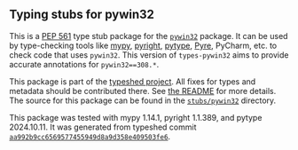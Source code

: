 ## Typing stubs for pywin32

This is a [PEP 561](https://peps.python.org/pep-0561/)
type stub package for the [`pywin32`](https://github.com/mhammond/pywin32) package.
It can be used by type-checking tools like
[mypy](https://github.com/python/mypy/),
[pyright](https://github.com/microsoft/pyright),
[pytype](https://github.com/google/pytype/),
[Pyre](https://pyre-check.org/),
PyCharm, etc. to check code that uses `pywin32`. This version of
`types-pywin32` aims to provide accurate annotations for
`pywin32==308.*`.

This package is part of the [typeshed project](https://github.com/python/typeshed).
All fixes for types and metadata should be contributed there.
See [the README](https://github.com/python/typeshed/blob/main/README.md)
for more details. The source for this package can be found in the
[`stubs/pywin32`](https://github.com/python/typeshed/tree/main/stubs/pywin32)
directory.

This package was tested with
mypy 1.14.1,
pyright 1.1.389,
and pytype 2024.10.11.
It was generated from typeshed commit
[`aa992b9cc6569577455949d8a9d358e409503fe6`](https://github.com/python/typeshed/commit/aa992b9cc6569577455949d8a9d358e409503fe6).